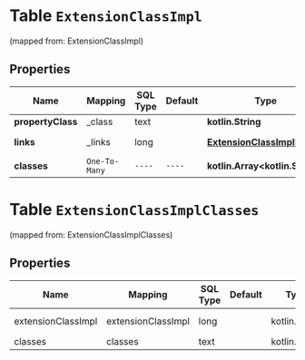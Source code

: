 
# Table `ExtensionClassImpl`
(mapped from: ExtensionClassImpl)

## Properties
Name | Mapping | SQL Type | Default | Type | Description | Notes
---- | ------- | -------- | ------- | ---- | ----------- | -----
**propertyClass** | _class | text |  | **kotlin.String** |  |  [optional]
**links** | _links | long |  | [**ExtensionClassImpllinks**](ExtensionClassImpllinks.md) |  |  [optional] [foreignkey]
**classes** | `One-To-Many` | `----` | `----`  | **kotlin.Array&lt;kotlin.String&gt;** |  |  [optional]




# **Table `ExtensionClassImplClasses`**
(mapped from: ExtensionClassImplClasses)

## Properties
Name | Mapping | SQL Type | Default | Type | Description | Notes
---- | ------- | -------- | ------- | ---- | ----------- | -----
extensionClassImpl | extensionClassImpl | long | | kotlin.Long | Primary Key | *one*
classes | classes | text | | kotlin.String | Foreign Key | *many*



